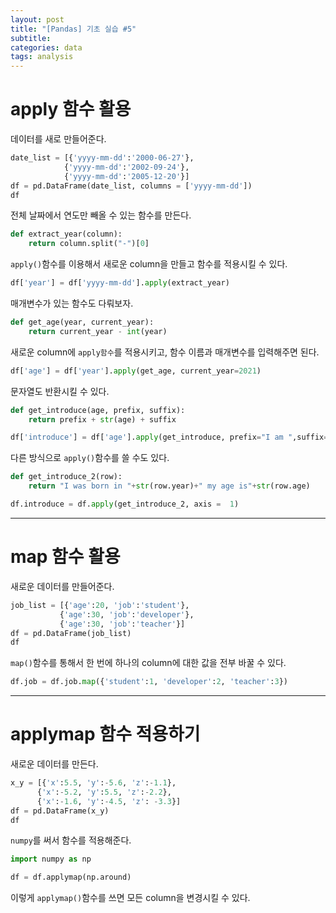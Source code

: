 ```yaml
---
layout: post
title: "[Pandas] 기초 실습 #5"
subtitle:
categories: data
tags: analysis
---
```


# apply 함수 활용

데이터를 새로 만들어준다.

```py
date_list = [{'yyyy-mm-dd':'2000-06-27'},
            {'yyyy-mm-dd':'2002-09-24'},
            {'yyyy-mm-dd':'2005-12-20'}]
df = pd.DataFrame(date_list, columns = ['yyyy-mm-dd'])
df
```

전체 날짜에서 연도만 빼올 수 있는 함수를 만든다.

```py
def extract_year(column):
    return column.split("-")[0]
```

`apply()`함수를 이용해서 새로운 column을 만들고 함수를 적용시킬 수 있다.

```py
df['year'] = df['yyyy-mm-dd'].apply(extract_year)
```

매개변수가 있는 함수도 다뤄보자.

```py
def get_age(year, current_year):
    return current_year - int(year)
```

새로운 column에 `apply함수`를 적용시키고, 함수 이름과 매개변수를 입력해주면 된다.

```py
df['age'] = df['year'].apply(get_age, current_year=2021)
```

문자열도 반환시킬 수 있다.

```py
def get_introduce(age, prefix, suffix):
    return prefix + str(age) + suffix
```

```py
df['introduce'] = df['age'].apply(get_introduce, prefix="I am ",suffix=" years old")
```

다른 방식으로 `apply()`함수를 쓸 수도 있다.

```py
def get_introduce_2(row):
    return "I was born in "+str(row.year)+" my age is"+str(row.age)
```

```py
df.introduce = df.apply(get_introduce_2, axis =  1)
```

---

# map 함수 활용

새로운 데이터를 만들어준다.

```py
job_list = [{'age':20, 'job':'student'},
           {'age':30, 'job':'developer'},
           {'age':30, 'job':'teacher'}]
df = pd.DataFrame(job_list)
df
```

`map()`함수를 통해서 한 번에 하나의 column에 대한 값을 전부 바꿀 수 있다.

```py
df.job = df.job.map({'student':1, 'developer':2, 'teacher':3})
```

---

# applymap 함수 적용하기

새로운 데이터를 만든다.

```py
x_y = [{'x':5.5, 'y':-5.6, 'z':-1.1},
      {'x':-5.2, 'y':5.5, 'z':-2.2},
      {'x':-1.6, 'y':-4.5, 'z': -3.3}]
df = pd.DataFrame(x_y)
df
```

`numpy`를 써서 함수를 적용해준다.

```py
import numpy as np
```

```py
df = df.applymap(np.around)
```

이렇게 `applymap()`함수를 쓰면 모든 column을 변경시킬 수 있다.
